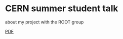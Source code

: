 # CERN summer student talk
about my project with the ROOT group

[PDF](https://github.com/paulgessinger/cern-summer-student-talk/blob/master/final_v1.pdf)
